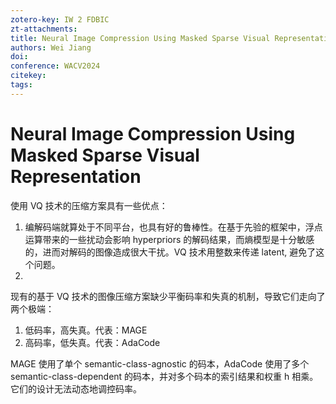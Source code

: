 ```yaml
---
zotero-key: IW 2 FDBIC
zt-attachments: 
title: Neural Image Compression Using Masked Sparse Visual Representation
authors: Wei Jiang
doi: 
conference: WACV2024
citekey: 
tags:
---
```

# Neural Image Compression Using Masked Sparse Visual Representation

使用 VQ 技术的压缩方案具有一些优点：
1. 编解码端就算处于不同平台，也具有好的鲁棒性。在基于先验的框架中，浮点运算带来的一些扰动会影响 hyperpriors 的解码结果，而熵模型是十分敏感的，进而对解码的图像造成很大干扰。VQ 技术用整数来传递 latent, 避免了这个问题。
2. 


现有的基于 VQ 技术的图像压缩方案缺少平衡码率和失真的机制，导致它们走向了两个极端：
1. 低码率，高失真。代表：MAGE
2. 高码率，低失真。代表：AdaCode

MAGE 使用了单个 semantic-class-agnostic 的码本，AdaCode 使用了多个 semantic-class-dependent 的码本，并对多个码本的索引结果和权重 h 相乘。它们的设计无法动态地调控码率。

